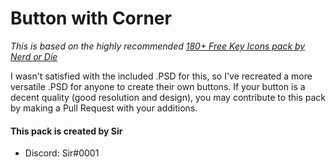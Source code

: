 # Button with Corner
_This is based on the highly recommended [180+ Free Key Icons pack by Nerd or Die](https://nerdordie.com/product/stream-deck-key-icons/)_

I wasn't satisfied with the included .PSD for this, so I've recreated a more versatile .PSD for anyone to create their own buttons. If your button is a decent quality (good resolution and design), you may contribute to this pack by making a Pull Request with your additions.

#### This pack is created by **Sir**
* Discord: Sir#0001
